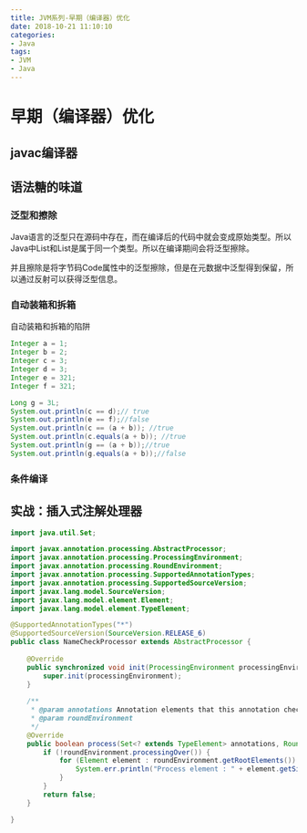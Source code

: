 ```yaml
---
title: JVM系列-早期（编译器）优化
date: 2018-10-21 11:10:10
categories:  
- Java
tags: 
- JVM
- Java
---
```


# 早期（编译器）优化

## javac编译器

## 语法糖的味道
### 泛型和擦除
Java语言的泛型只在源码中存在，而在编译后的代码中就会变成原始类型。所以Java中List<String>和List<Integer>是属于同一个类型。所以在编译期间会将泛型擦除。

并且擦除是将字节码Code属性中的泛型擦除，但是在元数据中泛型得到保留，所以通过反射可以获得泛型信息。

### 自动装箱和拆箱
自动装箱和拆箱的陷阱

``` java
Integer a = 1;
Integer b = 2;
Integer c = 3;
Integer d = 3;
Integer e = 321;
Integer f = 321;

Long g = 3L;
System.out.println(c == d);// true
System.out.println(e == f);//false
System.out.println(c == (a + b)); //true
System.out.println(c.equals(a + b)); //true
System.out.println(g == (a + b));//true
System.out.println(g.equals(a + b));//false

```

### 条件编译

## 实战：插入式注解处理器

``` java
import java.util.Set;

import javax.annotation.processing.AbstractProcessor;
import javax.annotation.processing.ProcessingEnvironment;
import javax.annotation.processing.RoundEnvironment;
import javax.annotation.processing.SupportedAnnotationTypes;
import javax.annotation.processing.SupportedSourceVersion;
import javax.lang.model.SourceVersion;
import javax.lang.model.element.Element;
import javax.lang.model.element.TypeElement;

@SupportedAnnotationTypes("*")
@SupportedSourceVersion(SourceVersion.RELEASE_6)
public class NameCheckProcessor extends AbstractProcessor {
	
	@Override
	public synchronized void init(ProcessingEnvironment processingEnvironment) {
		super.init(processingEnvironment);
	}
	
	/**
	 * @param annotations Annotation elements that this annotation checker can handle
	 * @param roundEnvironment 
	 */
	@Override
	public boolean process(Set<? extends TypeElement> annotations, RoundEnvironment roundEnvironment) {
		if (!roundEnvironment.processingOver()) {
			for (Element element : roundEnvironment.getRootElements()) {
				System.err.println("Process element : " + element.getSimpleName());
			}
		}
		return false;
	}

}
```



